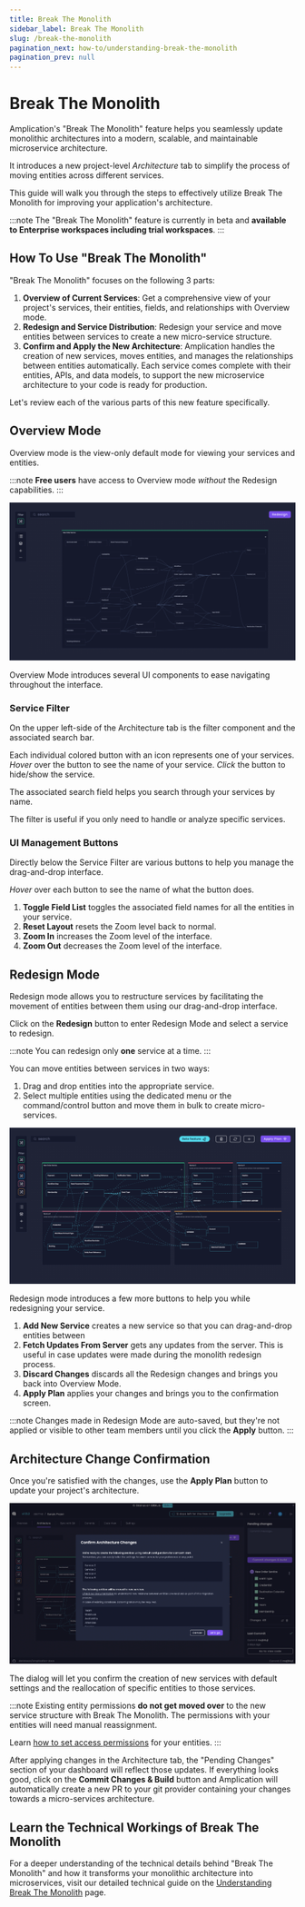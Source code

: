 ```yaml
---
title: Break The Monolith
sidebar_label: Break The Monolith
slug: /break-the-monolith
pagination_next: how-to/understanding-break-the-monolith
pagination_prev: null
---
```


# Break The Monolith

Amplication's "Break The Monolith" feature helps you seamlessly update monolithic architectures into a modern, scalable, and maintainable microservice architecture.

It introduces a new project-level _Architecture_ tab to simplify the process of moving entities across different services.

This guide will walk you through the steps to effectively utilize Break The Monolith for improving your application's architecture.

:::note
The "Break The Monolith" feature is currently in beta and **available to Enterprise workspaces including trial workspaces**.
:::

## How To Use "Break The Monolith"

"Break The Monolith" focuses on the following 3 parts:

1. **Overview of Current Services**: Get a comprehensive view of your project's services, their entities, fields, and relationships with Overview mode.
2. **Redesign and Service Distribution**: <!-- Manually or with AI assistance, r--> Redesign your service and move entities between services to create a new micro-service structure.
3. **Confirm and Apply the New Architecture**: Amplication handles the creation of new services, moves entities, and manages the relationships between entities automatically. Each service comes complete with their entities, APIs, and data models, to support the new microservice architecture to your code is ready for production.

Let's review each of the various parts of this new feature specifically.

## Overview Mode

Overview mode is the view-only default mode for viewing your services and entities.

:::note
**Free users** have access to Overview mode _without_ the Redesign capabilities.
:::

![Amplication's Break The Monolith View Mode](./assets/break-the-monolith-overview-mode.png)

Overview Mode introduces several UI components to ease navigating throughout the interface.

### Service Filter

On the upper left-side of the Architecture tab is the filter component and the associated search bar.

Each individual colored button with an icon represents one of your services. _Hover_ over the button to see the name of your service. _Click_ the button to hide/show the service.

The associated search field helps you search through your services by name.

The filter is useful if you only need to handle or analyze specific services.

### UI Management Buttons

Directly below the Service Filter are various buttons to help you manage the drag-and-drop interface.

_Hover_ over each button to see the name of what the button does.

1. **Toggle Field List** toggles the associated field names for all the entities in your service.
2. **Reset Layout** resets the Zoom level back to normal.
3. **Zoom In** increases the Zoom level of the interface.
4. **Zoom Out** decreases the Zoom level of the interface.

## Redesign Mode

Redesign mode allows you to restructure services by facilitating the movement of entities between them using our drag-and-drop interface.

Click on the **Redesign** button to enter Redesign Mode and select a service to redesign.

:::note
You can redesign only **one** service at a time.
:::

You can move entities between services in two ways:

1. Drag and drop entities into the appropriate service.
2. Select multiple entities using the dedicated menu or the command/control button and move them in bulk to create micro-services.

![Amplication's Break The Monolith Redesign Mode](./assets/break-the-monolith-redesign-mode.png)

Redesign mode introduces a few more buttons to help you while redesigning your service.

1. **Add New Service** creates a new service so that you can drag-and-drop entities between 
2. **Fetch Updates From Server** gets any updates from the server. This is useful in case updates were made during the monolith redesign process.
3. **Discard Changes** discards all the Redesign changes and brings you back into Overview Mode.
4. **Apply Plan** applies your changes and brings you to the confirmation screen.

:::note
Changes made in Redesign Mode are auto-saved, but they're not applied or visible to other team members until you click the **Apply** button.
:::

<!--
### Step 3: Utilize AI for Smart Architecture Suggestions (Optional)

The "Break the Monolith" button, available in the Project and Service Overview screens, triggers AI analysis to suggest an efficient new microservice architecture, including service distribution and entity organization. Review the AI's recommendations before making any changes.

:::note
**This feature uses LLMs to analyze and suggest ideal microservices structures**. It requires sharing details of your entities and fields with LLMs for analysis. We ensure the highest privacy standards and use your data only to improve your project's architecture.
:::
-->

<!--
### Step 3: Utilize AI for Smart Architecture Suggestions (Optional)

The "AI Helper" button in the Architecture tab, also available in both the Project and Service Overview screens as "Break The Monolith" button, offer AI-driven suggestions for transforming services into an efficient microservice architecture. Select a service to initiate AI analysis, which includes service distribution and entity organization recommendations.

:::note
**This feature uses advanced LLMs for optimal microservices structuring suggestions**. Only anonymous data is shared during analysis, and it occurs exclusively when users proactively engage features utilizing LLMs. Users can opt out of LLM features, maintaining control over their data privacy.
:::
-->

<!--
## Starting with Prisma Schema in Break The Monolith

Start with our [Import Prisma Schema](/how-to/import-prisma-schema) feature to leverage your existing database schemas instead of manually creating entities. Rapidly transition to optimized microservice configurations saving you even more time.

This approach allows you to import your existing database structure into Amplication, where the Intelligent AI Helper can then suggest optimal microservice configurations.

To get started with your Prisma schema upload, visit our [Import Prisma Schema](/how-to/import-prisma-schema) documentation for step-by-step instructions.
-->

## Architecture Change Confirmation

Once you're satisfied with the changes, use the **Apply Plan** button to update your project's architecture.

![Amplication's Break The Monolith Confirm Architecture Changes](./assets/break-the-monolith-confirm-architecture.png)

The dialog will let you confirm the creation of new services with default settings and the reallocation of specific entities to those services.

:::note
Existing entity permissions **do not get moved over** to the new service structure with Break The Monolith. The permissions with your entities will need manual reassignment.

Learn [how to set access permissions](/how-to/set-access-permissions/#set-entity-permissions) for your entities.
:::

After applying changes in the Architecture tab, the "Pending Changes" section of your dashboard will reflect those updates. If everything looks good, click on the **Commit Changes & Build** button and Amplication will automatically create a new PR to your git provider containing your changes towards a micro-services architecture.

## Learn the Technical Workings of Break The Monolith

For a deeper understanding of the technical details behind "Break The Monolith" and how it transforms your monolithic architecture into microservices, visit our detailed technical guide on the [Understanding Break The Monolith](/how-to/understanding-break-the-monolith) page.

<!-- 
## Explore "Break The Monolith" in Our Interactive Sandbox

"Break The Monolith" can also be explored in a sandbox environment on Amplication's website. This environment lets you experience the feature before applying it to your services. You can experiment with a set of predefined entities and open-source repositories structured as monoliths.
-->